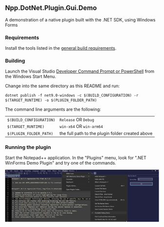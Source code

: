 Npp.DotNet.Plugin.Gui.Demo
--------------------------

A demonstration of a native plugin built with the .NET SDK, using Windows Forms

### Requirements

Install the tools listed in the [general build requirements].


### Building

Launch the Visual Studio [Developer Command Prompt or PowerShell] from the Windows Start Menu.

Change into the same directory as this README and run:

    dotnet publish -f net9.0-windows -c $(BUILD_CONFIGURATION) -r $(TARGET_RUNTIME) -o $(PLUGIN_FOLDER_PATH)

The command line arguments are the following:

|                             |                           |
| :-------------------------- | :------------------------ |
| `$(BUILD_CONFIGURATION)`    | `Release` OR `Debug`      |
| `$(TARGET_RUNTIME)`         | `win-x64` OR `win-arm64`  |
| `$(PLUGIN_FOLDER_PATH)`     | the full path to the plugin folder created above |


### Running the plugin

Start the Notepad++ application. In the "Plugins" menu, look for ".NET WinForms Demo Plugin" and try one of the commands.

<img alt="GUI plugin menu" src="../../doc/img/npp.dotnet.plugin.gui.demo.toolbar.menu.png" width="800"/>

[portable Notepad++]: ../minimal/README.mkd/#user-content-portable-npp
[general build requirements]: ../../README.mkd/#requirements
[Developer Command Prompt or PowerShell]: https://learn.microsoft.com/visualstudio/ide/reference/command-prompt-powershell
[Visual Studio Windows Debugger]: https://code.visualstudio.com/docs/cpp/cpp-debug
